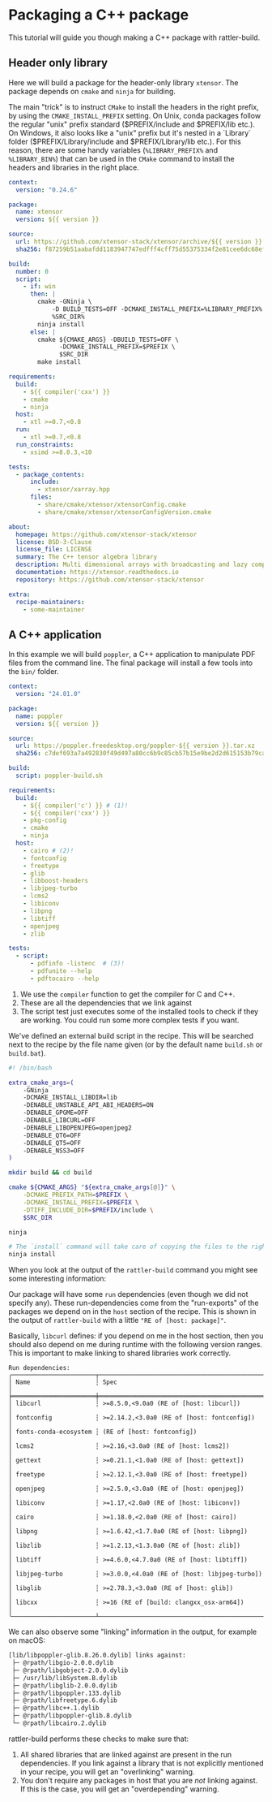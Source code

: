 # Packaging a C++ package

This tutorial will guide you though making a C++ package with rattler-build.

## Header only library

Here we will build a package for the header-only library `xtensor`. The package
depends on `cmake` and `ninja` for building.

The main "trick" is to instruct `CMake` to install the headers in the right
prefix, by using the `CMAKE_INSTALL_PREFIX` setting. On Unix, conda packages
follow the regular "unix" prefix standard ($PREFIX/include and $PREFIX/lib
etc.). On Windows, it also looks like a "unix" prefix but it's nested in a
`Library` folder ($PREFIX/Library/include and $PREFIX/Library/lib etc.). For
this reason, there are some handy variables (`%LIBRARY_PREFIX%` and
`%LIBRARY_BIN%`) that can be used in the `CMake` command to install the headers
and libraries in the right place.

```yaml title="recipe.yaml"
context:
  version: "0.24.6"

package:
  name: xtensor
  version: ${{ version }}

source:
  url: https://github.com/xtensor-stack/xtensor/archive/${{ version }}.tar.gz
  sha256: f87259b51aabafdd1183947747edfff4cff75d55375334f2e81cee6dc68ef655

build:
  number: 0
  script:
    - if: win
      then: |
        cmake -GNinja \
            -D BUILD_TESTS=OFF -DCMAKE_INSTALL_PREFIX=%LIBRARY_PREFIX% \
            %SRC_DIR%
        ninja install
      else: |
        cmake ${CMAKE_ARGS} -DBUILD_TESTS=OFF \
              -DCMAKE_INSTALL_PREFIX=$PREFIX \
              $SRC_DIR
        make install

requirements:
  build:
    - ${{ compiler('cxx') }}
    - cmake
    - ninja
  host:
    - xtl >=0.7,<0.8
  run:
    - xtl >=0.7,<0.8
  run_constraints:
    - xsimd >=8.0.3,<10

tests:
  - package_contents:
      include:
        - xtensor/xarray.hpp
      files:
        - share/cmake/xtensor/xtensorConfig.cmake
        - share/cmake/xtensor/xtensorConfigVersion.cmake

about:
  homepage: https://github.com/xtensor-stack/xtensor
  license: BSD-3-Clause
  license_file: LICENSE
  summary: The C++ tensor algebra library
  description: Multi dimensional arrays with broadcasting and lazy computing
  documentation: https://xtensor.readthedocs.io
  repository: https://github.com/xtensor-stack/xtensor

extra:
  recipe-maintainers:
    - some-maintainer
```

## A C++ application

In this example we will build `poppler`, a C++ application to manipulate PDF
files from the command line. The final package will install a few tools into the
`bin/` folder.

```yaml title="recipe.yaml"
context:
  version: "24.01.0"

package:
  name: poppler
  version: ${{ version }}

source:
  url: https://poppler.freedesktop.org/poppler-${{ version }}.tar.xz
  sha256: c7def693a7a492830f49d497a80cc6b9c85cb57b15e9be2d2d615153b79cae08

build:
  script: poppler-build.sh

requirements:
  build:
    - ${{ compiler('c') }} # (1)!
    - ${{ compiler('cxx') }}
    - pkg-config
    - cmake
    - ninja
  host:
    - cairo # (2)!
    - fontconfig
    - freetype
    - glib
    - libboost-headers
    - libjpeg-turbo
    - lcms2
    - libiconv
    - libpng
    - libtiff
    - openjpeg
    - zlib

tests:
  - script:
      - pdfinfo -listenc  # (3)!
      - pdfunite --help
      - pdftocairo --help
```

1. We use the `compiler` function to get the compiler for C and C++.
2. These are all the dependencies that we link against
3. The script test just executes some of the installed tools to check if they
   are working. You could run some more complex tests if you want.

We've defined an external build script in the recipe. This will be searched next
to the recipe by the file name given (or by the default name `build.sh` or
`build.bat`).

```bash title="poppler-build.sh"
#! /bin/bash

extra_cmake_args=(
    -GNinja
    -DCMAKE_INSTALL_LIBDIR=lib
    -DENABLE_UNSTABLE_API_ABI_HEADERS=ON
    -DENABLE_GPGME=OFF
    -DENABLE_LIBCURL=OFF
    -DENABLE_LIBOPENJPEG=openjpeg2
    -DENABLE_QT6=OFF
    -DENABLE_QT5=OFF
    -DENABLE_NSS3=OFF
)

mkdir build && cd build

cmake ${CMAKE_ARGS} "${extra_cmake_args[@]}" \
    -DCMAKE_PREFIX_PATH=$PREFIX \
    -DCMAKE_INSTALL_PREFIX=$PREFIX \
    -DTIFF_INCLUDE_DIR=$PREFIX/include \
    $SRC_DIR

ninja

# The `install` command will take care of copying the files to the right place
ninja install
```

When you look at the output of the `rattler-build` command you might see some
interesting information:

Our package will have some `run` dependencies (even though we did not specify
any). These run-dependencies come from the "run-exports" of the packages we
depend on in the `host` section of the recipe.  This is shown in the output of
`rattler-build` with a little `"RE of [host: package]"`.

Basically, `libcurl` defines: if you depend on me in the host section, then you
should also depend on me during runtime with the following version ranges. This
is important to make linking to shared libraries work correctly.

```
Run dependencies:
╭───────────────────────┬──────────────────────────────────────────────╮
│ Name                  ┆ Spec                                         │
╞═══════════════════════╪══════════════════════════════════════════════╡
│ libcurl               ┆ >=8.5.0,<9.0a0 (RE of [host: libcurl])       │
│ fontconfig            ┆ >=2.14.2,<3.0a0 (RE of [host: fontconfig])   │
│ fonts-conda-ecosystem ┆ (RE of [host: fontconfig])                   │
│ lcms2                 ┆ >=2.16,<3.0a0 (RE of [host: lcms2])          │
│ gettext               ┆ >=0.21.1,<1.0a0 (RE of [host: gettext])      │
│ freetype              ┆ >=2.12.1,<3.0a0 (RE of [host: freetype])     │
│ openjpeg              ┆ >=2.5.0,<3.0a0 (RE of [host: openjpeg])      │
│ libiconv              ┆ >=1.17,<2.0a0 (RE of [host: libiconv])       │
│ cairo                 ┆ >=1.18.0,<2.0a0 (RE of [host: cairo])        │
│ libpng                ┆ >=1.6.42,<1.7.0a0 (RE of [host: libpng])     │
│ libzlib               ┆ >=1.2.13,<1.3.0a0 (RE of [host: zlib])       │
│ libtiff               ┆ >=4.6.0,<4.7.0a0 (RE of [host: libtiff])     │
│ libjpeg-turbo         ┆ >=3.0.0,<4.0a0 (RE of [host: libjpeg-turbo]) │
│ libglib               ┆ >=2.78.3,<3.0a0 (RE of [host: glib])         │
│ libcxx                ┆ >=16 (RE of [build: clangxx_osx-arm64])      │
╰───────────────────────┴──────────────────────────────────────────────╯
```

We can also observe some "linking" information in the output, for example on
macOS:

```txt
[lib/libpoppler-glib.8.26.0.dylib] links against:
 ├─ @rpath/libgio-2.0.0.dylib
 ├─ @rpath/libgobject-2.0.0.dylib
 ├─ /usr/lib/libSystem.B.dylib
 ├─ @rpath/libglib-2.0.0.dylib
 ├─ @rpath/libpoppler.133.dylib
 ├─ @rpath/libfreetype.6.dylib
 ├─ @rpath/libc++.1.dylib
 ├─ @rpath/libpoppler-glib.8.dylib
 └─ @rpath/libcairo.2.dylib
```

rattler-build performs these checks to make sure that:

1. All shared libraries that are linked against are present in the run
   dependencies. If you link against a library that is not explicitly mentioned
   in your recipe, you will get an "overlinking" warning.
2. You don't require any packages in host that you are _not_ linking against. If this is the case, you
   will get an "overdepending" warning.
